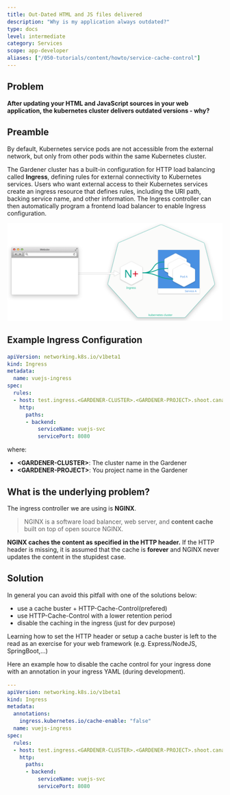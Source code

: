 ```yaml
---
title: Out-Dated HTML and JS files delivered
description: "Why is my application always outdated?"
type: docs
level: intermediate
category: Services
scope: app-developer
aliases: ["/050-tutorials/content/howto/service-cache-control"]
---
```


## Problem

**After updating your HTML and JavaScript sources in your web application, 
the kubernetes cluster delivers outdated versions - why?**

## Preamble
By default, Kubernetes service pods are not accessible from the external 
network, but only from other pods within the same Kubernetes cluster. 

The Gardener cluster has a built-in configuration for HTTP load balancing called **Ingress**, 
defining rules for external connectivity to Kubernetes services. Users who want external access 
to their Kubernetes services create an ingress resource that defines rules, 
including the URI path, backing service name, and other information. The Ingress controller 
can then automatically program a frontend load balancer to enable Ingress configuration.

![nginx](howto-nginx.svg)


## Example Ingress Configuration

```yaml
apiVersion: networking.k8s.io/v1beta1
kind: Ingress
metadata:
  name: vuejs-ingress
spec:
  rules:
  - host: test.ingress.<GARDENER-CLUSTER>.<GARDENER-PROJECT>.shoot.canary.k8s-hana.ondemand.com
    http:
      paths:
      - backend:
          serviceName: vuejs-svc
          servicePort: 8080
```
where:
 - **&lt;GARDENER-CLUSTER&gt;**: The cluster name in the Gardener
 - **&lt;GARDENER-PROJECT&gt;**: You project name in the Gardener


## What is the underlying problem?

The ingress controller we are using is **NGINX**.

> NGINX  is a software load balancer, web server, and **content cache** built on top of open 
source NGINX.


**NGINX caches the content as specified in the HTTP header.** If the HTTP header is missing, 
it is assumed that the cache is **forever** and NGINX never updates the content in the 
stupidest case.

## Solution
In general you can avoid this pitfall with one of the solutions below:

 - use a cache buster + HTTP-Cache-Control(prefered)
 - use HTTP-Cache-Control with a lower retention period
 - disable the caching in the ingress (just for dev purpose)
 
Learning how to set the HTTP header or setup a cache buster is left to the read as an exercise
for your web framework (e.g. Express/NodeJS, SpringBoot,...)

Here an example how to disable the cache control for your ingress done with an annotation in your
 ingress YAML (during development).
 
```yaml
---
apiVersion: networking.k8s.io/v1beta1
kind: Ingress
metadata:
  annotations:
    ingress.kubernetes.io/cache-enable: "false"
  name: vuejs-ingress
spec:
  rules:
  - host: test.ingress.<GARDENER-CLUSTER>.<GARDENER-PROJECT>.shoot.canary.k8s-hana.ondemand.com
    http:
      paths:
      - backend:
          serviceName: vuejs-svc
          servicePort: 8080
```
